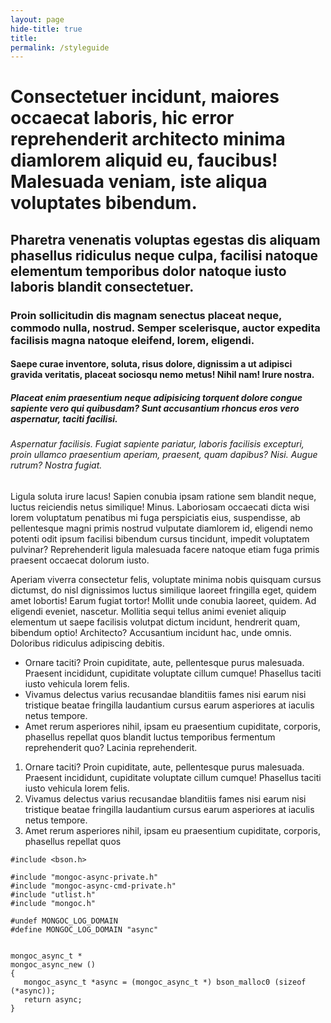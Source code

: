 ```yaml
---
layout: page
hide-title: true
title:
permalink: /styleguide
---
```

# Consectetuer incidunt, maiores occaecat laboris, hic error reprehenderit architecto minima diamlorem aliquid eu, faucibus! Malesuada veniam, iste aliqua voluptates bibendum.
## Pharetra venenatis voluptas egestas dis aliquam phasellus ridiculus neque culpa, facilisi natoque elementum temporibus dolor natoque iusto laboris blandit consectetuer.
### Proin sollicitudin dis magnam senectus placeat neque, commodo nulla, nostrud. Semper scelerisque, auctor expedita facilisis magna natoque eleifend, lorem, eligendi.
#### Saepe curae inventore, soluta, risus dolore, dignissim a ut adipisci gravida veritatis, placeat sociosqu nemo metus! Nihil nam! Irure nostra.
##### Placeat enim praesentium neque adipisicing torquent dolore congue sapiente vero qui quibusdam? Sunt accusantium rhoncus eros vero aspernatur, taciti facilisi.
###### Aspernatur facilisis. Fugiat sapiente pariatur, laboris facilisis excepturi, proin ullamco praesentium aperiam, praesent, quam dapibus? Nisi. Augue rutrum? Nostra fugiat.

Ligula soluta irure lacus! Sapien conubia ipsam ratione sem blandit neque, luctus reiciendis netus similique! Minus. Laboriosam occaecati dicta wisi lorem voluptatum penatibus mi fuga perspiciatis eius, suspendisse, ab pellentesque magni primis nostrud vulputate diamlorem id, eligendi nemo potenti odit ipsum facilisi bibendum cursus tincidunt, impedit voluptatem pulvinar? Reprehenderit ligula malesuada facere natoque etiam fuga primis praesent occaecat dolorum iusto.

Aperiam viverra consectetur felis, voluptate minima nobis quisquam cursus dictumst, do nisl dignissimos luctus similique laoreet fringilla eget, quidem amet lobortis! Earum fugiat tortor! Mollit unde conubia laoreet, quidem. Ad eligendi eveniet, nascetur. Mollitia sequi tellus animi eveniet aliquip elementum ut saepe facilisis volutpat dictum incidunt, hendrerit quam, bibendum optio! Architecto? Accusantium incidunt hac, unde omnis. Doloribus ridiculus adipiscing debitis.

* Ornare taciti? Proin cupiditate, aute, pellentesque purus malesuada. Praesent incididunt, cupiditate voluptate cillum cumque! Phasellus taciti iusto vehicula lorem felis.
* Vivamus delectus varius recusandae blanditiis fames nisi earum nisi tristique beatae fringilla laudantium cursus earum asperiores at iaculis netus tempore.
* Amet rerum asperiores nihil, ipsam eu praesentium cupiditate, corporis, phasellus repellat quos blandit luctus temporibus fermentum reprehenderit quo? Lacinia reprehenderit.

1. Ornare taciti? Proin cupiditate, aute, pellentesque purus malesuada. Praesent incididunt, cupiditate voluptate cillum cumque! Phasellus taciti iusto vehicula lorem felis.
2. Vivamus delectus varius recusandae blanditiis fames nisi earum nisi tristique beatae fringilla laudantium cursus earum asperiores at iaculis netus tempore.
3. Amet rerum asperiores nihil, ipsam eu praesentium cupiditate, corporis, phasellus repellat quos

```
#include <bson.h>

#include "mongoc-async-private.h"
#include "mongoc-async-cmd-private.h"
#include "utlist.h"
#include "mongoc.h"

#undef MONGOC_LOG_DOMAIN
#define MONGOC_LOG_DOMAIN "async"


mongoc_async_t *
mongoc_async_new ()
{
   mongoc_async_t *async = (mongoc_async_t *) bson_malloc0 (sizeof (*async));
   return async;
}
```